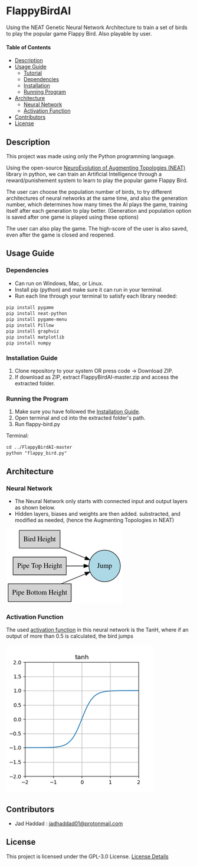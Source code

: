# FlappyBirdAI
Using the NEAT Genetic Neural Network Architecture to train a set of birds to play the popular game Flappy Bird. Also playable by user.

#### Table of Contents 
- [Description](#desc)
- [Usage Guide](#inst)
  * [Tutorial](#tuto)
  * [Dependencies](#depd)
  * [Installation](#inst1)
  * [Running Program](#runp)
- [Architecture](#arch)
  * [Neural Network](#nnar)
  * [Activation Function](#acfn)
- [Contributors](#cont)
- [License](#lics)

<a name="desc"></a>
## Description

This project was made using only the Python programming language. 

Using the open-source [NeuroEvolution of Augmenting Topologies (NEAT)](https://neat-python.readthedocs.io/en/latest/) library in python, we can train an Artificial Intelligence through a reward/punishement system to learn to play the popular game Flappy Bird. 

The user can choose the population number of birds, to try different architectures of neural networks at the same time, and also the generation number, which determines how many times the AI plays the game, training itself after each generation to play better. (Generation and population option is saved after one game is played using these options)

The user can also play the game. The high-score of the user is also saved, even after the game is closed and reopened.


<a name="inst"></a>
## Usage Guide

<!--<a name="tuto"></a>
### Tutorial
**Click below for the tutorial**
[![Watch the video](https://img.youtube.com/vi/8hMP5crzj6c/maxresdefault.jpg)](https://youtu.be/8hMP5crzj6c)-->

<a name="depd"></a>
### Dependencies
- Can run on Windows, Mac, or Linux.
- Install pip (python) and make sure it can run in your terminal.
- Run each line through your terminal to satisfy each library needed:
```
pip install pygame
pip install neat-python
pip install pygame-menu
pip install Pillow
pip install graphviz
pip install matplotlib
pip install numpy
```
<a name="inst1"></a>
### Installation Guide
1. Clone repository to your system OR press code -> Download ZIP.
2. If download as ZIP, extract FlappyBirdAI-master.zip and access the extracted folder.

<a name="runp"></a>
### Running the Program
1. Make sure you have followed the [Installation Guide](#inst1).
2. Open terminal and cd into the extracted folder's path.
3. Run flappy-bird.py

Terminal:
```
cd ../FlappyBirdAI-master
python "flappy_bird.py"
```

<a name="arch"></a>
## Architecture

<a name="nnar"></a>
### Neural Network
- The Neural Network only starts with connected input and output layers as shown below.
- Hidden layers, biases and weights are then added. substracted, and modified as needed, (hence the Augmenting Topologies in NEAT)

![alt text](https://github.com/jadhaddad01/FlappyBirdAI/blob/master/imgs/nnarch.png)

<a name="acfn"></a>
### Activation Function
The used [activation function](https://en.wikipedia.org/wiki/Activation_function) in this neural network is the TanH, where if an output of more than 0.5 is calculated, the bird jumps

![alt text](https://github.com/jadhaddad01/FlappyBirdAI/blob/master/imgs/activation-tanh.png)

<a name="cont"></a>
## Contributors
- Jad Haddad : jadhaddad01@protonmail.com

<a name="lics"></a>
## License
This project is licensed under the GPL-3.0 License. [License Details](../master/LICENSE)
